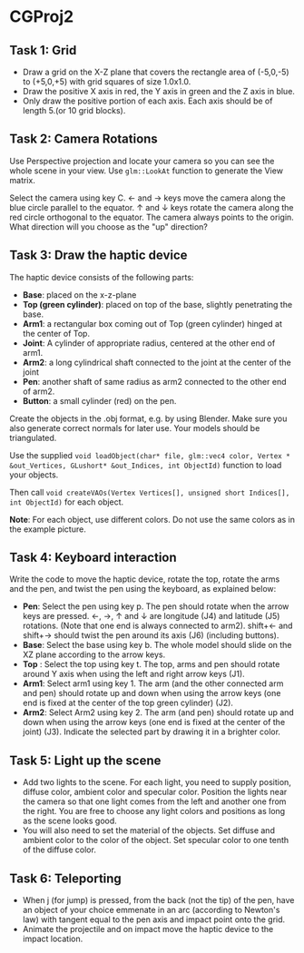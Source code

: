 # CGProj2
## Task 1: Grid
 
* Draw a grid on the X-Z plane that covers the rectangle area of (-5,0,-5) to (+5,0,+5) with grid squares of size 1.0x1.0. 
* Draw the positive X axis in red, the Y axis in green and the Z axis in blue. 
* Only draw the positive portion of each axis. Each axis should be of length 5.(or 10 grid blocks).

## Task 2: Camera Rotations

  
Use Perspective projection and locate your camera so you can see the whole scene in your view. Use `glm::LookAt` function to generate the View matrix.

Select the camera using key C. ← and → keys move the camera along the blue circle parallel to the equator. ↑ and ↓ keys rotate the camera along the red circle orthogonal to the equator. The camera always points to the origin. What direction will you choose as the "up" direction?

## Task 3: Draw the haptic device
  
The haptic device consists of the following parts:

* **Base**: placed on the x-z-plane
* **Top (green cylinder)**: placed on top of the base, slightly penetrating the base.
* **Arm1**: a rectangular box coming out of Top (green cylinder) hinged at the center of Top.
* **Joint**: A cylinder of appropriate radius, centered at the other end of arm1.
* **Arm2**: a long cylindrical shaft connected to the joint at the center of the joint
* **Pen**: another shaft of same radius as arm2 connected to the other end of arm2.
* **Button**: a small cylinder (red) on the pen.

Create the objects in the .obj format, e.g. by using Blender. Make sure you also generate correct normals for later use. Your models should be triangulated. 

Use the supplied `void loadObject(char* file, glm::vec4 color, Vertex * &out_Vertices, GLushort* &out_Indices, int ObjectId)` function to load your objects. 

Then call `void createVAOs(Vertex Vertices[], unsigned short Indices[], int ObjectId)` for each object.

**Note**: For each object, use different colors. Do not use the same colors as in the example picture.

## Task 4: Keyboard interaction

Write the code to move the haptic device, rotate the top, rotate the arms and the pen, and twist the pen using the keyboard, as explained below:

* **Pen**: Select the pen using key p. The pen should rotate when the arrow keys are pressed. ←, →, ↑ and ↓ are longitude (J4) and latitude (J5) rotations. (Note that one end is always connected to arm2). shift+← and shift+→ should twist the pen around its axis (J6) (including buttons).
* **Base**: Select the base using key b. The whole model should slide on the XZ plane according to the arrow keys.
* **Top** : Select the top using key t. The top, arms and pen should rotate around Y axis when using the left and right arrow keys (J1).
* **Arm1**: Select arm1 using key 1. The arm (and the other connected arm and pen) should rotate up and down when using the arrow keys (one end is fixed at the center of the top green cylinder) (J2).
* **Arm2**: Select Arm2 using key 2. The arm (and pen) should rotate up and down when using the arrow keys (one	end is fixed at the center of the joint) (J3).
Indicate the selected part by drawing it in a brighter color.  

## Task 5: Light up the scene

* Add two lights to the scene. For each light, you need to supply position, diffuse color, ambient color and specular color. Position the lights near the camera so that one light comes from the left and another one from the right. You are free to choose any light colors and positions as long as the scene looks good.
* You will also need to set the material of the objects. Set diffuse and ambient color to the color of the object. Set specular color to one tenth of the diffuse color. 

## Task 6: Teleporting

* When j (for jump) is pressed, from the back (not the tip) of the pen, have an object of your choice emmenate in an arc (according to Newton's law) with tangent equal to the pen axis and impact point onto the grid. 
* Animate the projectile and on impact move the haptic device to the impact location.


